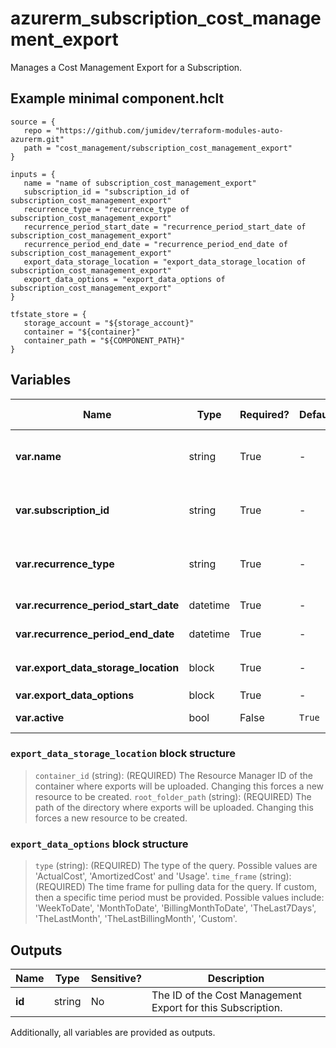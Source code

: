# azurerm_subscription_cost_management_export

Manages a Cost Management Export for a Subscription.

## Example minimal component.hclt

```hcl
source = {
   repo = "https://github.com/jumidev/terraform-modules-auto-azurerm.git" 
   path = "cost_management/subscription_cost_management_export" 
}

inputs = {
   name = "name of subscription_cost_management_export" 
   subscription_id = "subscription_id of subscription_cost_management_export" 
   recurrence_type = "recurrence_type of subscription_cost_management_export" 
   recurrence_period_start_date = "recurrence_period_start_date of subscription_cost_management_export" 
   recurrence_period_end_date = "recurrence_period_end_date of subscription_cost_management_export" 
   export_data_storage_location = "export_data_storage_location of subscription_cost_management_export" 
   export_data_options = "export_data_options of subscription_cost_management_export" 
}

tfstate_store = {
   storage_account = "${storage_account}" 
   container = "${container}" 
   container_path = "${COMPONENT_PATH}" 
}

```

## Variables

| Name | Type | Required? |  Default  |  possible values |  Description |
| ---- | ---- | --------- |  ----------- | ----------- | ----------- |
| **var.name** | string | True | -  |  -  |  Specifies the name of the Cost Management Export. Changing this forces a new resource to be created. | 
| **var.subscription_id** | string | True | -  |  -  |  The id of the subscription on which to create an export. Changing this forces a new resource to be created. | 
| **var.recurrence_type** | string | True | -  |  `Annually`, `Daily`, `Monthly`, `Weekly`  |  How often the requested information will be exported. Valid values include `Annually`, `Daily`, `Monthly`, `Weekly`. | 
| **var.recurrence_period_start_date** | datetime | True | -  |  -  |  The date the export will start capturing information. | 
| **var.recurrence_period_end_date** | datetime | True | -  |  -  |  The date the export will stop capturing information. | 
| **var.export_data_storage_location** | block | True | -  |  -  |  A `export_data_storage_location` block. | 
| **var.export_data_options** | block | True | -  |  -  |  A `export_data_options` block. | 
| **var.active** | bool | False | `True`  |  -  |  Is the cost management export active? Default is `true`. | 

### `export_data_storage_location` block structure

>`container_id` (string): (REQUIRED) The Resource Manager ID of the container where exports will be uploaded. Changing this forces a new resource to be created.
>`root_folder_path` (string): (REQUIRED) The path of the directory where exports will be uploaded. Changing this forces a new resource to be created.

### `export_data_options` block structure

>`type` (string): (REQUIRED) The type of the query. Possible values are 'ActualCost', 'AmortizedCost' and 'Usage'.
>`time_frame` (string): (REQUIRED) The time frame for pulling data for the query. If custom, then a specific time period must be provided. Possible values include: 'WeekToDate', 'MonthToDate', 'BillingMonthToDate', 'TheLast7Days', 'TheLastMonth', 'TheLastBillingMonth', 'Custom'.



## Outputs

| Name | Type | Sensitive? | Description |
| ---- | ---- | --------- | --------- |
| **id** | string | No  | The ID of the Cost Management Export for this Subscription. | 

Additionally, all variables are provided as outputs.
